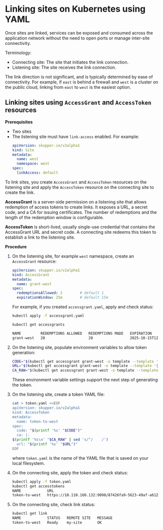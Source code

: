<a id="kube-yaml-site-linking"></a>
# Linking sites on Kubernetes using YAML

Once sites are linked, services can be exposed and consumed across the application network without the need to open ports or manage inter-site connectivity.

Terminology:

* Connecting site: The site that initiates the link connection.
* Listening site: The site receives the link connection.

The link direction is not significant, and is typically determined by ease of connectivity. For example, if `east` is behind a firewall and `west` is a cluster on the public cloud, linking from `east` to `west` is the easiest option.


<a id="kube-access-yaml"></a>
## Linking sites using  `AccessGrant` and `AccessToken` resources

**Prerequisites**

* Two sites
* The listening site must have `link-access` enabled. For example:
  ```yaml
  apiVersion: skupper.io/v2alpha1
  kind: Site
  metadata:
    name: west
    namespace: west
  spec:
    linkAccess: default
   ```
To link sites, you create `AccessGrant` and `AccessToken` resources on the listening site and apply the  `AccessToken` resource on the connecting site to create the link.


**AccessGrant** is a server-side permission on a listening site that allows redemption of access tokens to create links. It exposes a URL, a secret code, and a CA for issuing certificates. The number of redemptions and the length of the redemption window is configurable.

**AccessToken** is short-lived, usually single-use credential that contains the AccessGrant URL and secret code. A connecting site redeems this token to establish a link to the listening site.

**Procedure**

1. On the listening site, for example `west` namespace, create an `AccessGrant` resource:
   ```yaml
   apiVersion: skupper.io/v2alpha1
   kind: AccessGrant
   metadata:
     name: grant-west
   spec:
     redemptionsAllowed: 2        # default 1
     expirationWindow: 25m        # default 15m
   ```
   For example, if you created `accessgrant.yaml`, apply and check status:
   ```bash
   kubectl apply -f accessgrant.yaml
   
   kubectl get accessgrants
   
   NAME         REDEMPTIONS ALLOWED   REDEMPTIONS MADE   EXPIRATION             STATUS   MESSAGE
   grant-west   20                    20                 2025-10-15T12:33:04Z   Ready    OK
   ```
2. On the listening site, populate environment variables to allow token generation:

   ```bash
   CODE="$(kubectl get accessgrant grant-west -o template --template '{{ .status.code }}')"
   URL="$(kubectl get accessgrant grant-west -o template --template '{{ .status.url }}')"
   CA_RAW="$(kubectl get accessgrant grant-west -o template --template '{{ .status.ca }}')"

   ```
   These environment variable settings support the next step of generating the token.

3. On the listening site, create a token YAML file:
   ```bash
   cat > token.yaml <<EOF
   apiVersion: skupper.io/v2alpha1
   kind: AccessToken
   metadata:
     name: token-to-west
   spec:
     code: "$(printf '%s' "$CODE")"
     ca: |- 
   $(printf '%s\n' "$CA_RAW" | sed 's/^/    /')
     url: "$(printf '%s' "$URL")"
   EOF
   ```
   where `token.yaml` is the name of the YAML file that is saved on your local filesystem.

4. On the connecting site, apply the token and check status:
   ```bash
   kubectl apply -f token.yaml
   kubectl get accesstokens 
   NAME            URL                                                                REDEEMED   STATUS   MESSAGE
   token-to-west   https://10.110.160.132:9090/87426fa9-5623-49af-a612-47d33b7a4200   true       Ready    OK
   ```
5. On the connecting site, check link status:
   ```bash
   kubectl get link
   NAME            STATUS   REMOTE SITE   MESSAGE
   token-to-west   Ready    my-site       OK
   ```